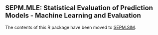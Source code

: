 ## SEPM.MLE: Statistical Evaluation of Prediction Models - Machine Learning and Evaluation

The contents of this R package have been moved to [SEPM.SIM](https://github.com/maxwestphal/SEPM.SIM).
